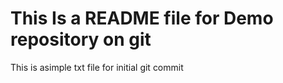 # This Is a README file for Demo repository on git

This is asimple txt file for initial git commit 